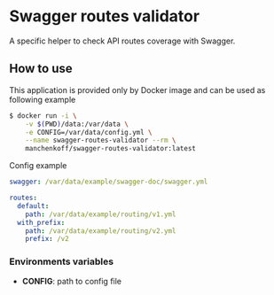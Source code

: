 # Swagger routes validator

A specific helper to check API routes coverage with Swagger.

## How to use

This application is provided only by Docker image and can be used as following example

```bash
$ docker run -i \
    -v $(PWD)/data:/var/data \
    -e CONFIG=/var/data/config.yml \
    --name swagger-routes-validator --rm \
    manchenkoff/swagger-routes-validator:latest
```

Config example

```yaml
swagger: /var/data/example/swagger-doc/swagger.yml

routes:
  default:
    path: /var/data/example/routing/v1.yml
  with_prefix:
    path: /var/data/example/routing/v2.yml
    prefix: /v2
```

### Environments variables

- **CONFIG**: path to config file
